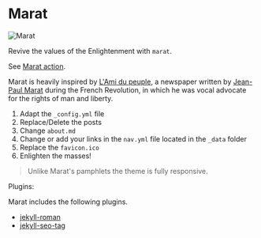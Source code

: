 # Marat

![Marat](https://raw.githubusercontent.com/JohnCoene/marat/master/assets/img/screenshot.png)

Revive the values of the Enlightenment with `marat`.

See [Marat action](http://johncoene.github.io/marat).

Marat is heavily inspired by [L'Ami du peuple](https://en.wikipedia.org/wiki/L%27Ami_du_peuple), a newspaper written by [Jean-Paul Marat](https://en.wikipedia.org/wiki/Jean-Paul_Marat) during the French Revolution, in which he was vocal advocate for the rights of man and liberty.

1. Adapt the `_config.yml` file
2. Replace/Delete the posts
3. Change `about.md`
4. Change or add your links in the `nav.yml` file located in the `_data` folder
5. Replace the `favicon.ico`
6. Enlighten the masses!

> Unlike Marat's pamphlets the theme is fully responsive.

Plugins:

Marat includes the following plugins.

* [jekyll-roman](https://github.com/paulrobertlloyd/jekyll-roman)
* [jekyll-seo-tag](https://github.com/jekyll/jekyll-seo-tag)
